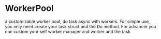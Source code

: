 # WorkerPool
a customizable worker pool, do task async with workers.  For simple use, you only need create your task struct and the Do method. For advancer you can custom your self worker manager and worker and the task
